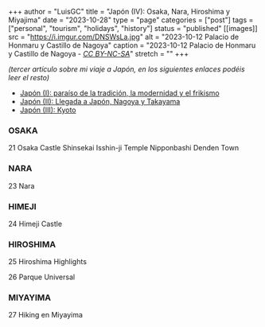 +++
author = "LuisGC"
title = "Japón (IV): Osaka, Nara, Hiroshima y Miyajima"
date = "2023-10-28"
type = "page"
categories = ["post"]
tags = ["personal", "tourism", "holidays", "history"]
status = "published"
[[images]]
  src = "https://i.imgur.com/DNSWsLa.jpg"
  alt = "2023-10-12 Palacio de Honmaru y Castillo de Nagoya"
  caption = "2023-10-12 Palacio de Honmaru y Castillo de Nagoya - <a href='http://creativecommons.org/licenses/by-nc-sa/3.0/'><i>CC BY-NC-SA</i></a>"
  stretch = ""
+++

_(tercer artículo sobre mi viaje a Japón, en los siguientes enlaces podéis leer el resto)_
* [Japón (I): paraíso de la tradición, la modernidad y el frikismo](/blog/2023/10/japon-1-paraiso-tradicion-modernidad-frikismo/)
* [Japón (II): Llegada a Japón, Nagoya y Takayama](/blog/2023/10/japon-2-nagoya-takayama/)
* [Japón (III): Kyoto](/blog/2023/10/japon-3-kyoto/)


### OSAKA

21
Osaka Castle
Shinsekai
Isshin-ji Temple
Nipponbashi Denden Town

### NARA

23
Nara

### HIMEJI

24
Himeji Castle

### HIROSHIMA

25
Hiroshima Highlights

26
Parque Universal

### MIYAYIMA

27
Hiking en Miyayima